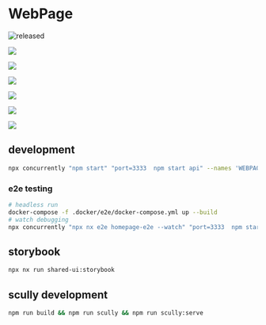 # WebPage

![released](https://github.com/MSakamaki/scully-homepage/workflows/Deploy%20to%20Firebase%20Hosting%20on%20merge/badge.svg)

[![](https://img.shields.io/badge/AccessTo-BLOG-blue)](https://wot.mihirogi.org/)

[![](https://img.shields.io/badge/AccessTo-LightHouseServer-blue)](https://still-island-43535.herokuapp.com/app/projects/scully-homepage/dashboard)

[![](https://img.shields.io/badge/AccessTo-SearchConsole-blue)](https://search.google.com/search-console?resource_id=sc-domain%3Awot.mihirogi.org&hl=ja)

[![](https://img.shields.io/badge/AccessTo-GoogleAnalytics-blue)](https://analytics.google.com/analytics/web/?authuser=0#/p251694995/reports/defaulthome?params=_u..nav%3Ddefault)

[![](https://img.shields.io/badge/AccessTo-Firebase-FFCA28)](https://console.firebase.google.com/u/0/project/scully-homepage-5df8c/overview)

[![](https://img.shields.io/badge/AccessTo-GitHub-4078c0)](https://github.com/MSakamaki/scully-homepage)

## development

```sh
npx concurrently "npm start" "port=3333  npm start api" --names 'WEBPAGE,API'
```

### e2e testing

```sh
# headless run
docker-compose -f .docker/e2e/docker-compose.yml up --build
# watch debugging
npx concurrently "npx nx e2e homepage-e2e --watch" "port=3333  npm start api" --names 'E2E,API'
```

## storybook

```sh
npx nx run shared-ui:storybook
```

## scully development

```sh
npm run build && npm run scully && npm run scully:serve
```
